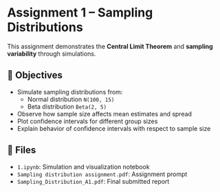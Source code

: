 # Assignment 1 – Sampling Distributions

This assignment demonstrates the **Central Limit Theorem** and **sampling variability** through simulations.

## 📌 Objectives

- Simulate sampling distributions from:
  - Normal distribution `N(100, 15)`
  - Beta distribution `Beta(2, 5)`
- Observe how sample size affects mean estimates and spread
- Plot confidence intervals for different group sizes
- Explain behavior of confidence intervals with respect to sample size

## 📁 Files

- `1.ipynb`: Simulation and visualization notebook
- `Sampling distribution assignment.pdf`: Assignment prompt
- `Sampling_Distribution_A1.pdf`: Final submitted report

